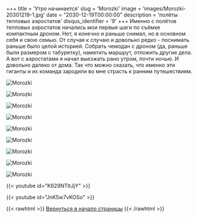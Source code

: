 +++
title = 'Утро начинается'
slug = 'Morozki'
image = 'images/Morozki-20301219-1.jpg'
date = "2030-12-19T00:00:00"
description = 'полёты тепловых аэростатов'
disqus_identifier = '9'
+++
Именно с полётов тепловых аэростатов начались мои первые шаги по съёмке компактным дроном.
Нет, я конечно и раньше снимал, но в основном себя и свою семью. От случая к случаю и довольно редко - поснимать раньше было целой историей. Собрать чемодан с дроном (да, раньше были размером с табуретку), наметить маршрут, отложить другие дела.
А вот с аэростатами я начал выезжать рано утром, почти ночью. И довольно далеко от дома.
Так что можно сказать, что именно эти гиганты и их команда зародили во мне страсть к ранним путешествиям.

![Morozki](/images/Morozki-20301219-2.jpg)

![Morozki](/images/Morozki-20301219-3.jpg)

![Morozki](/images/Morozki-20301219-4.jpg)

![Morozki](/images/Morozki-20301219-5.jpg)

![Morozki](/images/Morozki-20301219-6.jpg)

![Morozki](/images/Morozki-20301219-7.jpg)

![Morozki](/images/Morozki-20301219-8.jpg)

![Morozki](/images/Morozki-20301219-9.jpg)

![Morozki](/images/Morozki-20301219-10.jpg)

{{< youtube id="K629NTItJjY" >}}

{{< youtube id="JnK5w7vKOSo" >}}

{{< rawhtml >}}
<a href="#">Вернуться в начало страницы</a>
{{< /rawhtml >}}